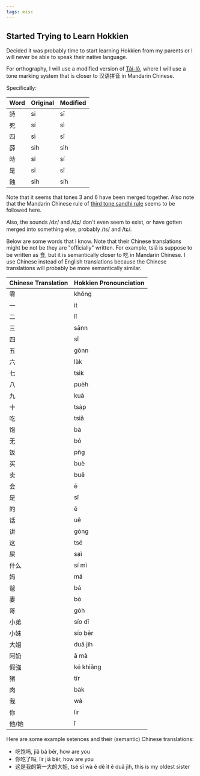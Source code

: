 ```yaml
---
tags: misc
---
```


## Started Trying to Learn Hokkien

Decided it was probably time to start learning Hokkien from my parents or I will never be able to speak their native language.

For orthography, I will use a modified version of [Tâi-lô](https://en.m.wikipedia.org/wiki/Singaporean_Hokkien#Phonology), where I will use a tone marking system that is closer to 汉语拼音 in Mandarin Chinese.

Specifically:

| Word | Original | Modified |
| ---- | -------- | -------- |
| 詩   | si       | sī       |
| 死   | sí       | sì       |
| 四   | sì       | sǐ       |
| 薛   | sih      | sìh      |
| 時   | sî       | sí       |
| 是   | sī       | sǐ       |
| 蝕   | si̍h      | síh      |

Note that it seems that tones 3 and 6 have been merged together. Also note that the Mandarin Chinese rule of [third tone sandhi rule](https://en.wikipedia.org/wiki/Standard_Chinese_phonology#Third_tone_sandhi) seems to be followed here.

Also, the sounds /dz/ and /dʑ/ don't even seem to exist, or have gotten merged into something else, probably /ts/ and /tɕ/.

Below are some words that I know. Note that their Chinese translations might be not be they are "officially" written. For example, tsiǎ is suppose to be written as 食, but it is semantically closer to 吃 in Mandarin Chinese. I use Chinese instead of English translations because the Chinese translations will probably be more semantically similar.

| Chinese Translation | Hokkien Pronounciation |
| ---- | ---- |
|零| khǒng|
|一| ìt|
|二| lǐ|
|三| sānn|
|四| sǐ|
|五| gǒnn|
|六| làk|
|七| tsìk|
|八| puèh|
|九| kuà|
|十| tsàp|
|吃| tsiǎ|
|饱| bà|
|无| bó|
|饭| pňg|
|买| buè|
|卖| buě|
|会| ě|
|是| sǐ|
|的| ě|
|话| uě|
|讲| góng|
|这| tsé|
|屎| saì|
|什么| sí mì|
|妈| má|
|爸| bá|
|妻| bò|
|哥| góh|
|小弟| sío dǐ|
|小妹| sío běr|
|大姐| duǎ jìh|
|阿奶| ā mà|
|假強| ké khiǎng|
|猪| tīr|
|肉| bàk|
|我| wà |
|你| lìr |
|他/她| ī |

Here are some example setences and their (semantic) Chinese translations:

- 吃饱吗, jiǎ bà běr, how are you
- 你吃了吗, lìr jiǎ běr, how are you
- 这是我的第一大的大姐, tsé sǐ wà ě dě ìt ě duǎ jìh, this is my oldest sister